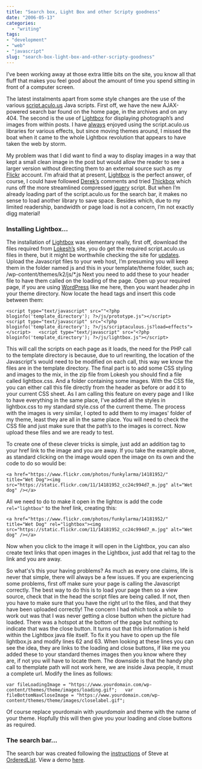 ```yaml
---
title: "Search box, Light Box and other Scripty goodness"
date: "2006-05-13"
categories:
  - "writing"
tags:
- "development"
- "web"
- "javascript"
slug: "search-box-light-box-and-other-scripty-goodness"
---
```


I’ve been working away at those extra little bits on the site, you know all that fluff that makes you feel good about the amount of time you spend sitting in front of a computer screen.

The latest instalments apart from some style changes are the use of the various [script.aculo.us](https://script.aculo.us/) Java scripts. First off, we have the new AJAX-powered search bar found on the home page, in the archives and on any 404. The second is the use of [Lightbox](https://www.huddletogether.com/projects/lightbox2/) for displaying photograph’s and images from within posts.
I have [always](https://adamchamberlin.info/2005/11/ajaxy-sidebar-menu-options/) enjoyed using the script.aculo.us libraries for various effects, but since moving themes around, I missed the boat when it came to the whole Lightbox revolution that appears to have taken the web by storm.

My problem was that I did want to find a way to display images in a way that kept a small clean image in the post but would allow the reader to see a larger version without directing them to an external source such as my [Flickr](https://www.flickr.com/photos/funkylarma/) account. I’m afraid that at present, [Lightbox](https://www.huddletogether.com/projects/lightbox2/) is the perfect answer, of course, I could have followed [Derek’s](https://5thirtyone.com/archives/233) comments and tried [Thickbox](https://codylindley.com/Javascript/257/thickbox-one-box-to-rule-them-all) which runs off the more streamlined compressed [jquery](https://jquery.com/) script. But when I’m already loading part of the script.aculo.us for the search bar, it makes no sense to load another library to save space. Besides which, due to my limited readership, bandwidth or page load is not a concern, I’m not exactly digg material!

### Installing Lightbox…

 <!-- [![Wet dog][image-1]][9] -->

The installation of [Lightbox](https://www.huddletogether.com/projects/lightbox2/) was elementary really, first off, download the files required from [Lokesh’s](https://www.huddletogether.com/) site, you do get the required script.aculo.us files in there, but it might be worthwhile checking the site for [updates](https://script.aculo.us/downloads).
Upload the Javascript files to your web host, I’m presuming you will keep them in the folder named js and this in your template/theme folder, such as; /wp-content/themes/k2/js/\*.js
Next you need to add these to your header file to have them called on the loading of the page. Open up your required page, if you are using [WordPress](https://www.wordpress.org) like me here, then you want header.php in your theme directory. Now locate the head tags and insert this code between them:

`<script type="text/javascript" src=""<?php bloginfo('template_directory'); ?>/js/prototype.js"></script>   <script type="text/javascript" src="<?php bloginfo('template_directory'); ?>/js/scriptaculous.js?load=effects"></script>   <script type="text/javascript" src="<?php bloginfo('template_directory'); ?>/js/lightbox.js"></script>`

This will call the scripts on each page as it loads, the need for the PHP call to the template directory is because, due to url rewriting, the location of the Javascript's would need to be modified on each call, this way we know the files are in the template directory.
The final part is to add some CSS styling and images to the mix, in the zip file from Lokesh you should find a file called lightbox.css. And a folder containing some images.
With the CSS file, you can either call this file directly from the header as before or add it to your current CSS sheet. As I am calling this feature on every page and I like to have everything in the same place, I’ve added all the styles in lightbox.css to my standard style.css of the current theme.
The process with the images is very similar, I opted to add them to my images' folder of my theme, least they are all in the same place. You will need to check the CSS file and just make sure that the path’s to the images is correct. Now upload these files and we are ready to test.

To create one of these clever tricks is simple, just add an addition tag to your href link to the image and you are away. If you take the example above, as standard clicking on the image would open the image on its own and the code to do so would be:

`<a href="https://www.flickr.com/photos/funkylarma/14181952/" title="Wet Dog"><img src="https://static.flickr.com/11/14181952_cc24c994d7_m.jpg" alt="Wet dog" /></a>`

All we need to do to make it open in the lightox is add the code `rel="lightbox"` to the href link, creating this:

`<a href="https://www.flickr.com/photos/funkylarma/14181952/" title="Wet Dog" rel="lightbox"><img src="https://static.flickr.com/11/14181952_cc24c994d7_m.jpg" alt="Wet dog" /></a>`

Now when you click to the image it will open in the Lightbox, you can also create text links that open images in the Lightbox, just add that rel tag to the link and you are away.

So what's’s this your having problems? As much as every one claims, life is never that simple, there will always be a few issues. If you are experiencing some problems, first off make sure your page is calling the Javascript correctly. The best way to do this is to load your page then so a view source, check that in the head the script files are being called. If not, then you have to make sure that you have the right url to the files, and that they have been uploaded correctly!
The concern I had which took a while to work out was that I was never getting a close button when the picture had loaded. There was a hotspot at the bottom of the page but nothing to indicate that was the close button. It turns out that this information is held within the Lightbox java file itself. To fix it you have to open up the file lightbox.js and modify lines 62 and 63.
When looking at these lines you can see the idea, they are links to the loading and close buttons, if like me you added these to your standard themes images then you know where they are, if not you will have to locate them. The downside is that the handy php call to themplate path will not work here, we are inside Java people, it must a complete url. Modify the lines as follows:

`var fileLoadingImage = "https://www.yourdomain.com/wp-content/themes/theme/images/loading.gif";   var fileBottomNavCloseImage = "https://www.yourdomain.com/wp-content/themes/theme/images/closelabel.gif";`

Of course replace yourdomain with _yourdomain_ and theme with the name of your theme. Hopfully this will then give you your loading and close buttons as required.

### The search bar…

The search bar was created following the [instructions](https://orderedlist.com/articles/howto-animated-live-search/) of Steve at [OrderedList](https://orderedlist.com/). View a demo [here](https://orderedlist.com/demos/livesearch/).
